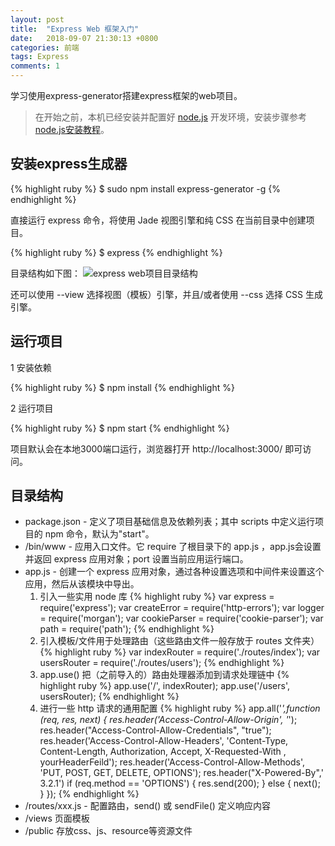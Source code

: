 ```yaml
---
layout: post
title:  "Express Web 框架入门"
date:   2018-09-07 21:30:13 +0800
categories: 前端
tags: Express
comments: 1
---
```


学习使用express-generator搭建express框架的web项目。<!--more-->

>在开始之前，本机已经安装并配置好 [node.js][node.js-download] 开发环境，安装步骤参考 [node.js安装教程][node.js-doc]。

## 安装express生成器

{% highlight ruby %}
$ sudo npm install express-generator -g
{% endhighlight %}

直接运行 express 命令，将使用 Jade 视图引擎和纯 CSS 在当前目录中创建项目。

{% highlight ruby %}
$ express
{% endhighlight %}

目录结构如下图：
![express web项目目录结构](https://hiker90.github.io/blog/assets/res/post-img/express.png)

还可以使用 --view 选择视图（模板）引擎，并且/或者使用 --css 选择 CSS 生成引擎。

## 运行项目

1 安装依赖

{% highlight ruby %}
$ npm install
{% endhighlight %}

2 运行项目

{% highlight ruby %}
$ npm start
{% endhighlight %}

项目默认会在本地3000端口运行，浏览器打开 http://localhost:3000/ 即可访问。

## 目录结构

- package.json - 定义了项目基础信息及依赖列表；其中 scripts 中定义运行项目的 npm 命令，默认为"start"。
- /bin/www - 应用入口文件。它 require 了根目录下的 app.js ，app.js会设置并返回 express 应用对象；port 设置当前应用运行端口。
- app.js - 创建一个 express 应用对象，通过各种设置选项和中间件来设置这个应用，然后从该模块中导出。
  1. 引入一些实用 node 库
  {% highlight ruby %}
  var express = require('express');
  var createError = require('http-errors');
  var logger = require('morgan');
  var cookieParser = require('cookie-parser');
  var path = require('path');
  {% endhighlight %}
  2. 引入模板/文件用于处理路由（这些路由文件一般存放于 routes 文件夹）
  {% highlight ruby %}
  var indexRouter = require('./routes/index');
  var usersRouter = require('./routes/users');
  {% endhighlight %}
  3. app.use() 把（之前导入的）路由处理器添加到请求处理链中
  {% highlight ruby %}
  app.use('/', indexRouter);
  app.use('/users', usersRouter);
  {% endhighlight %}
  4. 进行一些 http 请求的通用配置
  {% highlight ruby %}
  app.all('*',function (req, res, next) {
    res.header('Access-Control-Allow-Origin', '*');
    res.header("Access-Control-Allow-Credentials", "true");
    res.header('Access-Control-Allow-Headers', 'Content-Type, Content-Length, Authorization, Accept, X-Requested-With , yourHeaderFeild');
    res.header('Access-Control-Allow-Methods', 'PUT, POST, GET, DELETE, OPTIONS');
    res.header("X-Powered-By",' 3.2.1')
    if (req.method == 'OPTIONS') {
      res.send(200);
    }
    else {
      next();
    }
  });
  {% endhighlight %}
- /routes/xxx.js - 配置路由，send() 或 sendFile() 定义响应内容
- /views 页面模板
- /public 存放css、js、resource等资源文件

[node.js-download]: https://nodejs.org/zh-cn/
[node.js-doc]:   https://developer.mozilla.org/zh-CN/docs/Learn/Server-side/Express_Nodejs/development_environment
